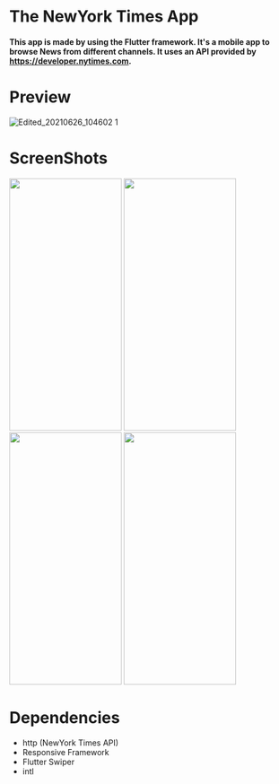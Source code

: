 # The NewYork Times App

#### This app is made by using the Flutter framework. It's a mobile app to browse News from different channels.  It uses an API provided by https://developer.nytimes.com.

# Preview
![Edited_20210626_104602 1](https://user-images.githubusercontent.com/76887699/123507923-a819b080-d66c-11eb-9152-a214953e5062.gif)

# ScreenShots


<p float="left">
  <img src="https://user-images.githubusercontent.com/76887699/123493597-3e25ea80-d61d-11eb-8cd6-69a9fbc27ede.jpg" width="200" height="450" />
  <img src="https://user-images.githubusercontent.com/76887699/123493601-45e58f00-d61d-11eb-8428-9ad6e7390f1a.jpg" width="200" height="450" /> 
  <img src="https://user-images.githubusercontent.com/76887699/123493607-4aaa4300-d61d-11eb-91c6-ecaaef7d5c33.jpg" width="200" height="450" /> 
  <img src="https://user-images.githubusercontent.com/76887699/123493613-4da53380-d61d-11eb-9437-dd325c9a3c00.jpg" width="200" height="450" /> 

</p>

# Dependencies
* http (NewYork Times API)                                                                                                                                
* Responsive Framework                                                                                                                             
* Flutter Swiper 
* intl       

